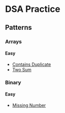 # DSA Practice

## Patterns

### Arrays

#### Easy

- [Contains Duplicate](/patterns/arrays/easy/contains-duplicate/contains-duplicate.md)
- [Two Sum](/patterns/arrays/easy/two-sum/two-sum.md)

### Binary

#### Easy

- [Missing Number](/patterns/arrays/easy/missing-number/missing-number.md)